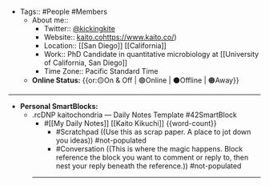 - Tags:: #People #Members
    - About me::
        - Twitter:: [@kickingkite](https://twitter.com/kickingkite)
        - Website:: [kaito.co]()https://www.kaito.co/)
        - Location:: [[San Diego]] [[California]]
        - Work:: PhD Candidate in quantitative microbiology at [[University of California, San Diego]]
        - Time Zone:: Pacific Standard Time
    - **Online Status:**  {{or:🟡On & Off | 🟢Online | ⚫️Offline | 🟠Away}}
- ---
- **Personal SmartBlocks:**
    - .rcDNP kaitochondria — Daily Notes Template #42SmartBlock
        - #[[My Daily Notes]] [[Kaito Kikuchi]] {{word-count}}
            - #Scratchpad ((Use this as scrap paper. A place to jot down you ideas)) #not-populated
            - #Conversation ((This is where the magic happens. Block reference the block you want to comment or reply to, then nest your reply beneath the reference.)) #not-populated
        - ---
